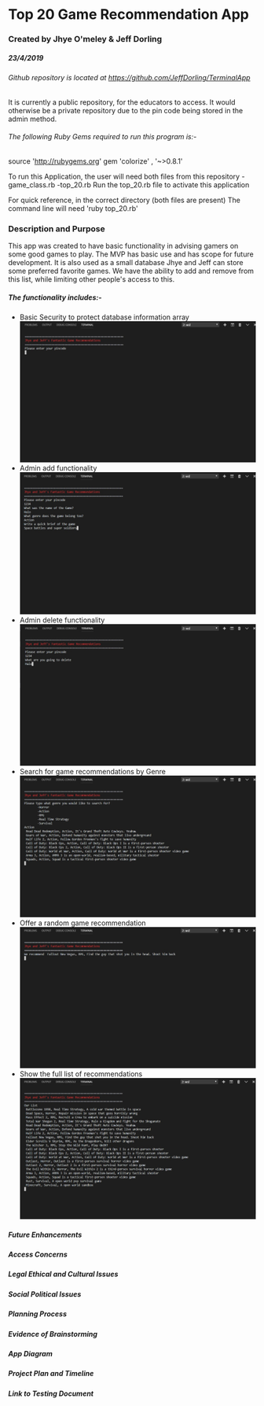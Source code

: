 # Top 20 Game Recommendation App
### Created by Jhye O'meley & Jeff Dorling
##### 23/4/2019

###### Github repository is located at https://github.com/JeffDorling/TerminalApp
It is currently a public repository, for the educators to access. It would otherwise be a private repository due to the pin code being stored in the admin method.

###### The following Ruby Gems required to run this program is:-
source 'http://rubygems.org'
gem 'colorize' , '~>0.8.1'

To run this Application, the user will need both files from this repository
-game_class.rb
-top_20.rb
Run the top_20.rb file to activate this application

For quick reference, in the correct directory (both files are present)
The command line will need 'ruby top_20.rb'

### Description and Purpose
This app was created to have basic functionality in advising gamers on some good games to play. The MVP has basic use and has scope for future development. It is also used as a small database Jhye and Jeff can store some preferred favorite games. We have the ability to add and remove from this list, while limiting other people's access to this.

##### The functionality includes:-
- Basic Security to protect database information array
![alt text](docs\pin_check.jpg)
- Admin add functionality
![alt text](docs\game_add.jpg)
- Admin delete functionality
![alt text](docs\game_delete.jpg)
- Search for game recommendations by Genre
![alt text](docs\game_search_genre.jpg)
- Offer a random game recommendation
![alt text](docs\random_recommend.jpg)
- Show the full list of recommendations
![alt text](docs\full_list.jpg)

##### Future Enhancements

##### Access Concerns

##### Legal Ethical and Cultural Issues

##### Social Political Issues

##### Planning Process

##### Evidence of Brainstorming

##### App Diagram

##### Project Plan and Timeline

##### Link to Testing Document
 


